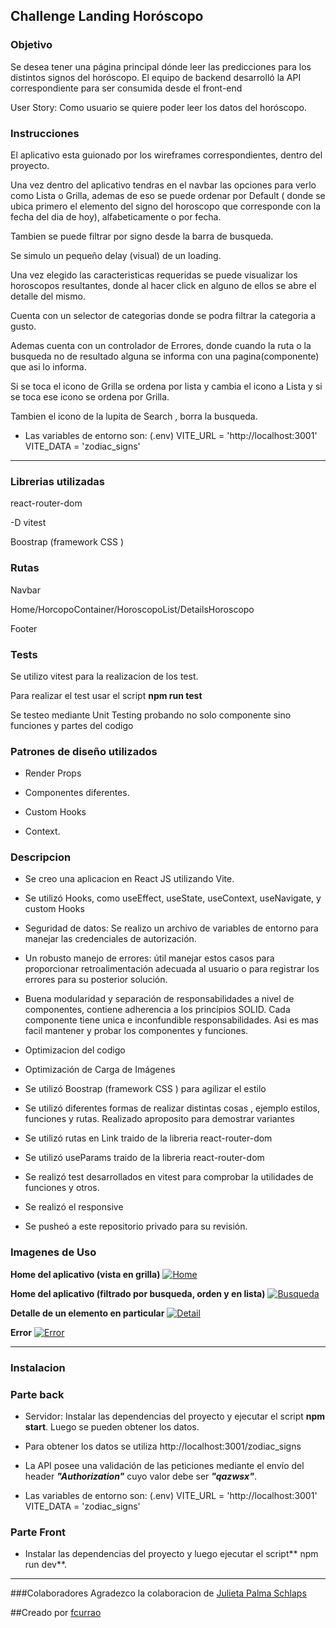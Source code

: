 ## Challenge Landing Horóscopo



### Objetivo
Se desea tener una página principal dónde leer las predicciones para los distintos signos del horóscopo. El equipo de backend desarrolló la API correspondiente para ser consumida desde el front-end

User Story: Como usuario se quiere poder leer los datos del horóscopo.


### Instrucciones
El aplicativo esta guionado por los wireframes correspondientes, dentro del proyecto.

Una vez dentro del aplicativo tendras en el navbar las opciones para verlo como Lista o Grilla, ademas de eso se puede ordenar por Default ( donde se ubica primero el elemento del signo del horoscopo que corresponde con la fecha del dia de hoy), alfabeticamente o por fecha.

Tambien se puede filtrar por signo desde la barra de busqueda.

Se simulo un pequeño delay (visual) de un loading.

Una vez elegido las caracteristicas requeridas se puede visualizar los horoscopos resultantes, donde al hacer click en alguno de ellos se abre el detalle del mismo.

Cuenta con un selector de categorias donde se podra filtrar la categoria a gusto.

Ademas cuenta con un controlador de Errores, donde cuando la ruta o la busqueda no de resultado alguna se informa con una pagina(componente) que asi lo informa.

Si se toca el icono de Grilla se ordena por lista y cambia el icono a Lista y si se toca ese icono se ordena por Grilla.

Tambien el icono de la lupita de Search , borra la busqueda.

- Las variables de entorno son: (.env)
VITE_URL = 'http://localhost:3001'
VITE_DATA = 'zodiac_signs'



---
### Librerias utilizadas
react-router-dom

-D vitest 

Boostrap (framework CSS )

 
### Rutas
Navbar

Home/HorcopoContainer/HoroscopoList/DetailsHoroscopo

Footer


### Tests
Se utilizo vitest  para la realizacion de los test.

Para realizar el test usar el script **npm run test**

Se testeo mediante Unit Testing probando no solo componente sino funciones y partes del codigo

 
### Patrones de diseño utilizados
- Render Props

- Componentes diferentes.

- Custom Hooks 

- Context.


### Descripcion


- Se creo una aplicacion en React JS utilizando Vite.

- Se utilizó Hooks, como useEffect, useState, useContext, useNavigate, y custom Hooks

- Seguridad de datos: Se realizo un archivo de variables de entorno para manejar las credenciales de autorización.

- Un robusto manejo de errores: útil manejar estos casos para proporcionar retroalimentación adecuada al usuario o para registrar los errores para su posterior solución.

- Buena modularidad y separación de responsabilidades a nivel de componentes, contiene adherencia a los principios SOLID.
  Cada componente tiene unica e inconfundible responsabilidades. Asi es mas facil mantener y probar los componentes y funciones.

- Optimizacion del codigo

- Optimización de Carga de Imágenes
  
- Se utilizó Boostrap (framework CSS ) para agilizar el estilo

- Se utilizó diferentes formas de realizar distintas cosas , ejemplo estilos, funciones y rutas. Realizado aproposito para demostrar variantes

- Se utilizó rutas en Link traido de la libreria react-router-dom

- Se utilizó useParams  traido de la libreria react-router-dom

- Se realizó test desarrollados en vitest para comprobar la utilidades de funciones y otros.

- Se realizó el responsive

- Se pusheó a este repositorio privado para su revisión.


### Imagenes de Uso
**Home del aplicativo (vista en grilla)**
[![Home](https://imgbb.host/images/MIm6z.png "Home")](https://imgbb.host/images/MIm6z.png "Home")


**Home del aplicativo (filtrado por busqueda, orden y en lista)**
[![Busqueda](https://imgbb.host/images/MIVZ7.png "Busqueda")](https://imgbb.host/images/MIVZ7.png "Busqueda")


**Detalle de un elemento en particular**
[![Detail](https://imgbb.host/images/MItUB.png "Detalle")](https://imgbb.host/images/MItUB.png "Detalle")


**Error**
[![Error](https://imgbb.host/images/MI8Vu.png "Error")](https://imgbb.host/images/MI8Vu.png "Error")


---
### Instalacion
### Parte back
- Servidor: Instalar las dependencias del proyecto y ejecutar el script **npm start**. Luego se pueden obtener los datos.

- Para obtener los datos se utiliza http://localhost:3001/zodiac_signs

- La API posee una validación de las peticiones mediante el envío del header ***"Authorization"*** cuyo valor debe ser ***"qazwsx"***.

- Las variables de entorno son: (.env)
VITE_URL = 'http://localhost:3001'
VITE_DATA = 'zodiac_signs'

### Parte Front
- Instalar las dependencias del proyecto y luego ejecutar el script** npm run dev**.



---
###Colaboradores
Agradezco la colaboracion de [Julieta Palma Schlaps](https://github.com/julipalma)

##Creado por [fcurrao](https://github.com/fcurrao/ "fcurrao")

